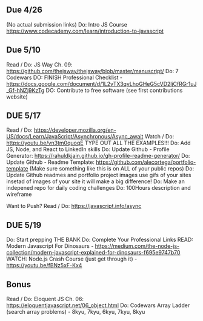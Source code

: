## Due 4/26
(No actual submission links)
Do: Intro JS Course https://www.codecademy.com/learn/introduction-to-javascript

## Due 5/10
Read / Do: JS Way Ch. 09: https://github.com/thejsway/thejsway/blob/master/manuscript/
Do: 7 Codewars
DO: FINISH Professional Checklist - https://docs.google.com/document/d/1L2vTX3qvLhoGHeG5cVD2ljCfRGr1uJ_Gf-hNZj9KzTg
DO: Contribute to free software (see first contributions website)

## DUE 5/17
Read / Do: https://developer.mozilla.org/en-US/docs/Learn/JavaScript/Asynchronous/Async_await
Watch / Do: https://youtu.be/vn3tm0quoqE
TYPE OUT ALL THE EXAMPLES!!!
Do: Add JS, Node, and React to LinkedIn skills
Do: Update Github - Profile Generator: https://rahuldkjain.github.io/gh-profile-readme-generator/
Do: Update Github - Readme Template: https://github.com/alecortega/portfolio-template (Make sure something like this is on ALL of your public repos)
Do: Update Github readmes and portfolio project images use gifs of your sites insetad of images of your site it will make a big difference!
Do: Make an indepened repo for daily coding challenges
Do: 100Hours description and wireframe

Want to Push?
Read / Do: https://javascript.info/async

## DUE 5/19
Do: Start prepping THE BANK
Do: Complete Your Professional Links
READ: Modern Javascript For Dinosaurs - https://medium.com/the-node-js-collection/modern-javascript-explained-for-dinosaurs-f695e9747b70
WATCH: Node.js Crash Course (just get through it) - https://youtu.be/fBNz5xF-Kx4

## Bonus
Read / Do: Eloquent JS Ch. 06: https://eloquentjavascript.net/06_object.html
Do: Codewars Array Ladder (search array problems) - 8kyu, 7kyu, 6kyu, 7kyu, 8kyu  